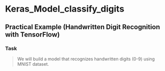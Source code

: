 # Keras_Model_classify_digits

## Practical Example (Handwritten Digit Recognition with TensorFlow)

### Task
> We will build a model that recognizes handwritten digits (0-9) using MNIST dataset.
